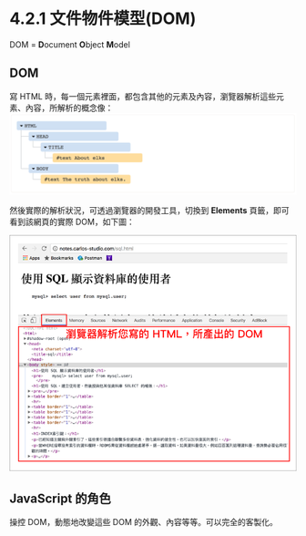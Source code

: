 # 4.2.1 文件物件模型\(DOM\)

DOM = **D**ocument **O**bject **M**odel

## DOM

寫 HTML 時，每一個元素裡面，都包含其他的元素及內容，瀏覽器解析這些元素、內容，所解析的概念像：![](/assets/dom_tree.png)

然後實際的解析狀況，可透過瀏覽器的開發工具，切換到 **Elements** 頁籤，即可看到該網頁的實際 DOM，如下圖：

![](/assets/dom_tree2.png)

## JavaScript 的角色

操控 DOM，動態地改變這些 DOM 的外觀、內容等等。可以完全的客製化。



